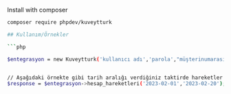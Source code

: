 
Install with composer

```bash
composer require phpdev/kuveytturk

## Kullanım/Örnekler

```php

$entegrasyon = new Kuveytturk('kullanıcı adı','parola',"müşterinumarası",'var ise hesap kodu örn: 001');


// Aşağıdaki örnekte gibi tarih aralığı verdiğiniz taktirde hareketler dizi dönecektir.
$response = $entegrasyon->hesap_hareketleri('2023-02-01','2023-02-20');


```

  
